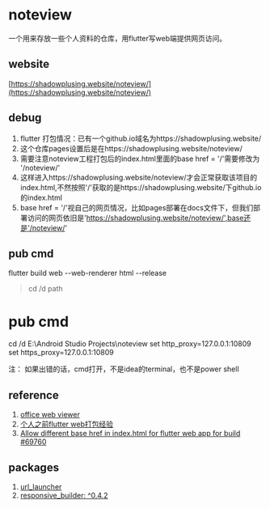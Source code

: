 # noteview
一个用来存放一些个人资料的仓库，用flutter写web端提供网页访问。

## website
[https://shadowplusing.website/noteview/](https://shadowplusing.website/noteview/)

## debug
1. flutter 打包情况：已有一个github.io域名为https://shadowplusing.website/
2. 这个仓库pages设置后是在https://shadowplusing.website/noteview/
3. 需要注意noteview工程打包后的index.html里面的base href = '/'需要修改为 '/noteview/'
4. 这样进入https://shadowplusing.website/noteview/才会正常获取该项目的index.html,不然按照'/'获取的是https://shadowplusing.website/下github.io的index.html
5. base href = '/'视自己的网页情况，比如pages部署在docs文件下，但我们部署访问的网页依旧是'https://shadowplusing.website/noteview/',base还是'/noteview/'

## pub cmd
flutter build web --web-renderer html --release

> cd /d path
# pub cmd
cd /d E:\Android Studio Projects\noteview
set http_proxy=127.0.0.1:10809
set https_proxy=127.0.0.1:10809

注： 如果出错的话，cmd打开，不是idea的terminal，也不是power shell

## reference
1. [office web viewer](https://juejin.cn/post/7025400224721928223#comment)
2. [个人之前flutter web打包经验](https://github.com/shAdow-XJY/github_blog/blob/master/WriteDown.md)
3. [Allow different base href in index.html for flutter web app for build #69760](https://github.com/flutter/flutter/issues/69760)

## packages
1. [url_launcher](https://pub.dev/packages/url_launcher)
2. [responsive_builder: ^0.4.2](https://pub.dev/packages/responsive_builder)
